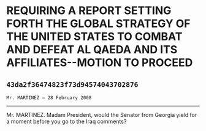 # REQUIRING A REPORT SETTING FORTH THE GLOBAL STRATEGY OF THE UNITED  STATES TO COMBAT AND DEFEAT AL QAEDA AND ITS AFFILIATES--MOTION TO  PROCEED
## `43da2f36474823f73d94574043702876`
`Mr. MARTINEZ — 28 February 2008`

---


Mr. MARTINEZ. Madam President, would the Senator from Georgia yield 
for a moment before you go to the Iraq comments?